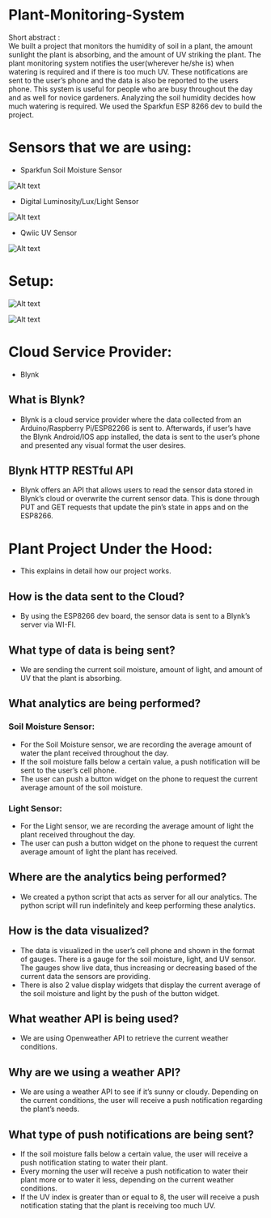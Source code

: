 # Plant-Monitoring-System
Short abstract :  
We built a project that monitors the humidity of soil in a plant, the amount sunlight the plant is absorbing, and the amount of UV striking the plant. The plant monitoring system notifies the user(wherever he/she is) when watering is required and if there is too much UV. These notifications are sent to the user’s phone and the data is also be reported to the users phone. This system is useful for people who are busy throughout the day and as well for novice gardeners. Analyzing the soil humidity decides how much watering is required. We used the Sparkfun ESP 8266 dev to build the project. 
 
 
# Sensors that we are using: 
-	Sparkfun Soil Moisture Sensor 


![Alt text](https://cdn.sparkfun.com//assets/parts/1/0/6/1/0/13322-03.jpg "Optional title")

 
  
-	Digital Luminosity/Lux/Light Sensor


![Alt text](https://cdn-shop.adafruit.com/1200x900/439-00.jpg "Optional title")

 
 
  
-	Qwiic UV Sensor
 
![Alt text](https://cdn.sparkfun.com//assets/parts/1/2/2/1/5/Qwiic_UV_Sensor_-_ZOPT2201_02.jpg)

  

# Setup:

![Alt text]( https://github.com/Jorge0521/Plant-Monitoring-System/blob/master/plant1.PNG)

![Alt text]( https://github.com/Jorge0521/Plant-Monitoring-System/blob/master/plant2.PNG)


# Cloud Service Provider: 
-	Blynk
## What is Blynk? 
-	Blynk is a cloud service provider where the data collected from an Arduino/Raspberry Pi/ESP82266 is sent to. Afterwards, if user’s have the Blynk Android/IOS app installed, the data is sent to the user’s phone and presented any visual format the user desires.  
## Blynk HTTP RESTful API 
-	Blynk offers an API that allows users to read the sensor data stored in Blynk’s cloud or overwrite the current sensor data. This is done through PUT and GET requests that update the pin’s state in apps and on the ESP8266.  
 
# Plant Project Under the Hood: 
-	This explains in detail how our project works. 
## How is the data sent to the Cloud? 
- By using the ESP8266 dev board, the sensor data is sent to a Blynk’s server via WI-FI.  
## What type of data is being sent? 
-	We are sending the current soil moisture, amount of light, and amount of UV that the plant is absorbing. 
## What analytics are being performed? 
 ### Soil Moisture Sensor: 
-	For the Soil Moisture sensor, we are recording the average amount of water the plant received throughout the day.  
-	If the soil moisture falls below a certain value, a push notification will be sent to the user’s cell phone. 
-	The user can push a button widget on the phone to request the current average amount of the soil moisture. 
 ### Light Sensor: 
-	For the Light sensor, we are recording the average amount of light the plant received throughout the day. 
-	The user can push a button widget on the phone to request the current average amount of light the plant has received. 
 
## Where are the analytics being performed? 
-	We created a python script that acts as server for all our analytics. The python script will run indefinitely and keep performing these analytics. 
## How is the data visualized? 
-	The data is visualized in the user’s cell phone and shown in the format of gauges. There is a gauge for the soil moisture, light, and UV sensor. The gauges show live data, thus increasing or decreasing based of the current data the sensors are providing. 
-	There is also 2 value display widgets that display the current average of the soil moisture and light by the push of the button widget. 
## What weather API is being used? 
-	We are using Openweather API to retrieve the current weather conditions. 
## Why are we using a weather API? 
-	We are using a weather API to see if it’s sunny or cloudy. Depending on the current conditions, the user will receive a push notification regarding the plant’s needs. 
## What type of push notifications are being sent? 
- If the soil moisture falls below a certain value, the user will receive a push notification stating to water their plant. 
- Every morning the user will receive a push notification to water their plant more or to water it less, depending on the current weather conditions. 
- If the UV index is greater than or equal to 8, the user will receive a push notification stating that the plant is receiving too much UV. 

